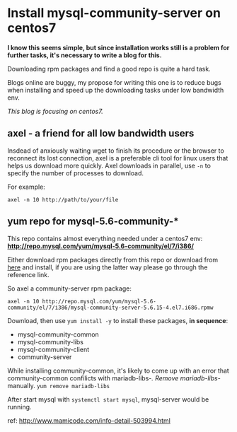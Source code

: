 # Install mysql-community-server on centos7

**I know this seems simple, but since installation works still is a problem for further tasks, it's necessary to write a blog for this.**

Downloading rpm packages and find a good repo is quite a hard task.

Blogs online are buggy, my propose for writing this one is to reduce bugs when installing and speed up the downloading tasks under low bandwidth env.

*This blog is focusing on centos7.*

## axel - a friend for all low bandwidth users

Insdead of anxiously waiting wget to finish its procedure or the browser to reconnect its lost connection, axel is a preferable cli tool for linux users that helps us download more quickly.
Axel downloads in parallel, use ```-n``` to specify the number of processes to download.

For example:
```
axel -n 10 http://path/to/your/file
```

## yum repo for mysql-5.6-community-*

This repo contains almost everything needed under a centos7 env:
**http://repo.mysql.com/yum/mysql-5.6-community/el/7/i386/**

Either download rpm packages directly from this repo or download from [here]( http://repo.mysql.com/mysql-community-release-el7-5.noarch.rpm
) and install, if you are using the latter way please go through the reference link.

So axel a community-server rpm package:

```
axel -n 10 http://repo.mysql.com/yum/mysql-5.6-community/el/7/i386/mysql-community-server-5.6.15-4.el7.i686.rpmw
```

Download, then use ```yum install -y``` to install these packages, **in sequence**:

 - mysql-community-common
 - mysql-community-libs
 - mysql-community-client
 - community-server

While installing community-common, it's likely to come up with an error that community-common confilicts with mariadb-libs-*. Remove mariadb-libs-* manually. ```yum remove mariadb-libs```

After start mysql with ```systemctl start mysql```, mysql-server would be running.

ref:
http://www.mamicode.com/info-detail-503994.html
